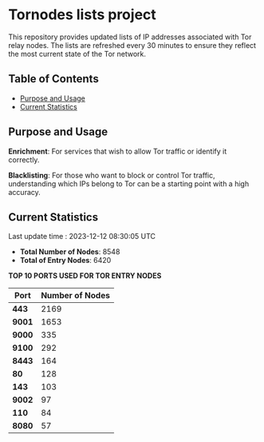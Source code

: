# Tornodes lists project

This repository provides updated lists of IP addresses associated with Tor relay nodes. The lists are refreshed every 30 minutes to ensure they reflect the most current state of the Tor network.

## Table of Contents

- [Purpose and Usage](#purpose-and-usage)
- [Current Statistics](#current-statistics)


## Purpose and Usage

**Enrichment**: For services that wish to allow Tor traffic or identify it correctly.

**Blacklisting**: For those who want to block or control Tor traffic, understanding which IPs belong to Tor can be a starting point with a high accuracy.

## Current Statistics

Last update time : 2023-12-12 08:30:05 UTC

- **Total Number of Nodes**: 8548
- **Total of Entry Nodes**: 6420

**TOP 10 PORTS USED FOR TOR ENTRY NODES**

| **Port** | **Number of Nodes** |
|------|-----------------|
| **443**   | 2169  |
| **9001**   | 1653  |
| **9000**   | 335  |
| **9100**   | 292  |
| **8443**   | 164  |
| **80**   | 128  |
| **143**   | 103  |
| **9002**   | 97  |
| **110**   | 84  |
| **8080**   | 57  |

